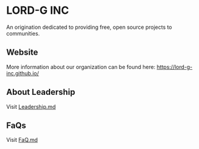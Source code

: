 # LORD-G INC

An origination dedicated to providing free, open source projects to communities.

## Website
More information about our organization can be found here: https://lord-g-inc.github.io/

## About Leadership

Visit [Leadership.md](https://github.com/Lord-G-INC/.github/blob/main/profile/Leadership.md)

## FaQs

Visit [FaQ.md](https://github.com/Lord-G-INC/.github/blob/main/profile/FaQ.md)
